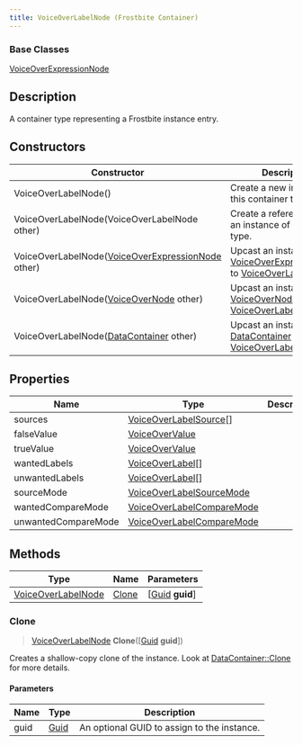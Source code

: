 ```yaml
---
title: VoiceOverLabelNode (Frostbite Container)
---
```

### Base Classes

[VoiceOverExpressionNode](VoiceOverExpressionNode)

## Description

A container type representing a Frostbite instance entry.

## Constructors

| Constructor                                                                   | Description                                                                                                                 |
| ----------------------------------------------------------------------------- | --------------------------------------------------------------------------------------------------------------------------- |
| VoiceOverLabelNode()                                                          | Create a new instance of this container type.                                                                               |
| VoiceOverLabelNode(VoiceOverLabelNode other)                                  | Create a reference copy of an instance of the same type.                                                                    |
| VoiceOverLabelNode([VoiceOverExpressionNode](VoiceOverExpressionNode) other)  | Upcast an instance of type [VoiceOverExpressionNode](VoiceOverExpressionNode) to [VoiceOverLabelNode](VoiceOverLabelNode).  |
| VoiceOverLabelNode([VoiceOverNode](VoiceOverNode) other)                      | Upcast an instance of type [VoiceOverNode](VoiceOverNode) to [VoiceOverLabelNode](VoiceOverLabelNode).                      |
| VoiceOverLabelNode([DataContainer](/vext/ref/cls/shr/datacontainer) other) | Upcast an instance of type [DataContainer](/vext/ref/cls/shr/datacontainer) to [VoiceOverLabelNode](VoiceOverLabelNode). |

## Properties

| Name                | Type                                                   | Description |
| ------------------- | ------------------------------------------------------ | ----------- |
| sources             | [VoiceOverLabelSource](VoiceOverLabelSource)\[\]       |             |
| falseValue          | [VoiceOverValue](VoiceOverValue)                       |             |
| trueValue           | [VoiceOverValue](VoiceOverValue)                       |             |
| wantedLabels        | [VoiceOverLabel](VoiceOverLabel)\[\]                   |             |
| unwantedLabels      | [VoiceOverLabel](VoiceOverLabel)\[\]                   |             |
| sourceMode          | [VoiceOverLabelSourceMode](VoiceOverLabelSourceMode)   |             |
| wantedCompareMode   | [VoiceOverLabelCompareMode](VoiceOverLabelCompareMode) |             |
| unwantedCompareMode | [VoiceOverLabelCompareMode](VoiceOverLabelCompareMode) |             |

## Methods

| Type                                     | Name            | Parameters                                     |
| ---------------------------------------- | --------------- | ---------------------------------------------- |
| [VoiceOverLabelNode](VoiceOverLabelNode) | [Clone](#clone) | \[[Guid](/vext/ref/cls/shr/guid) **guid**\] |

### Clone

> [VoiceOverLabelNode](VoiceOverLabelNode) **Clone**(\[[Guid](/vext/ref/cls/shr/guid) **guid**\])

Creates a shallow-copy clone of the instance. Look at [DataContainer::Clone](/vext/ref/cls/shr/datacontainer#clone) for more details.

#### Parameters

| Name | Type         | Description                                 |
| ---- | ------------ | ------------------------------------------- |
| guid | [Guid](Guid) | An optional GUID to assign to the instance. |
